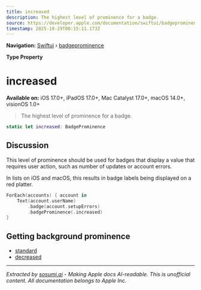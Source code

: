 ```yaml
---
title: increased
description: The highest level of prominence for a badge.
source: https://developer.apple.com/documentation/swiftui/badgeprominence/increased
timestamp: 2025-10-29T00:15:11.173Z
---
```


**Navigation:** [Swiftui](/documentation/swiftui) › [badgeprominence](/documentation/swiftui/badgeprominence)

**Type Property**

# increased

**Available on:** iOS 17.0+, iPadOS 17.0+, Mac Catalyst 17.0+, macOS 14.0+, visionOS 1.0+

> The highest level of prominence for a badge.

```swift
static let increased: BadgeProminence
```

## Discussion

This level of prominence should be used for badges that display a value that requires user action, such as number of updates or account errors.

In lists on iOS and macOS, this results in badge labels being displayed on a red platter.

```swift
ForEach(accounts) { account in
    Text(account.userName)
        .badge(account.setupErrors)
        .badgeProminence(.increased)
}
```

## Getting background prominence

- [standard](/documentation/swiftui/badgeprominence/standard)
- [decreased](/documentation/swiftui/badgeprominence/decreased)

---

*Extracted by [sosumi.ai](https://sosumi.ai) - Making Apple docs AI-readable.*
*This is unofficial content. All documentation belongs to Apple Inc.*
